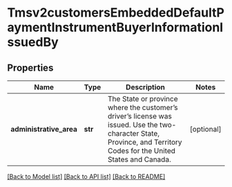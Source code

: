 # Tmsv2customersEmbeddedDefaultPaymentInstrumentBuyerInformationIssuedBy

## Properties
Name | Type | Description | Notes
------------ | ------------- | ------------- | -------------
**administrative_area** | **str** | The State or province where the customer’s driver’s license was issued.  Use the two-character State, Province, and Territory Codes for the United States and Canada.  | [optional] 

[[Back to Model list]](../README.md#documentation-for-models) [[Back to API list]](../README.md#documentation-for-api-endpoints) [[Back to README]](../README.md)


